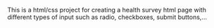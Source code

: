 This is a html/css project for creating a health survey html page with different types of input such as radio, checkboxes, submit buttons,...


